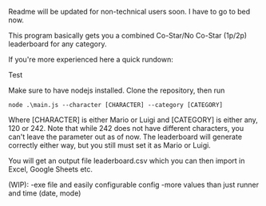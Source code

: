 Readme will be updated for non-technical users soon. I have to go to bed now.

This program basically gets you a combined Co-Star/No Co-Star (1p/2p)
leaderboard for any category.

If you're more experienced here a quick rundown:

<link href="www.google.com" target="_blank">
  Test
</link>

Make sure to have nodejs installed.
Clone the repository, then run 

`node .\main.js --character [CHARACTER] --category [CATEGORY]`

Where [CHARACTER] is either Mario or Luigi and [CATEGORY] is either any, 120 or 242.
Note that while 242 does not have different characters, you can't leave the parameter out as of now.
The leaderboard will generate correctly either way, but you still must set it as Mario or Luigi.

You will get an output file leaderboard.csv which you can then import in Excel, Google Sheets etc.

(WIP):
  -exe file and easily configurable config
  -more values than just runner and time (date, mode)
